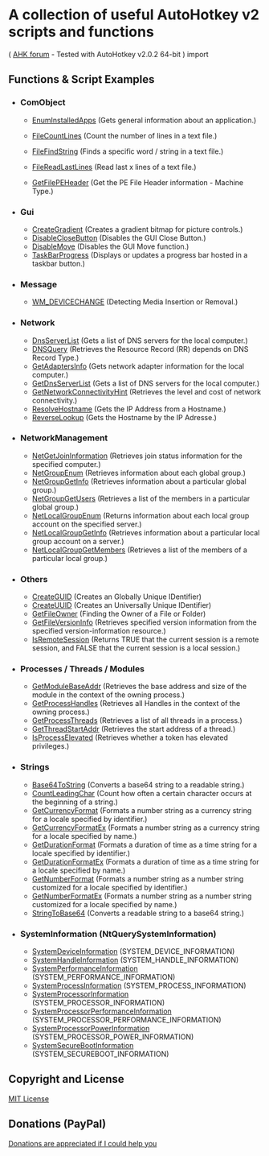 # A collection of useful AutoHotkey v2 scripts and functions
( [AHK forum](https://www.autohotkey.com/boards/viewtopic.php?f=83&t=89720) - Tested with AutoHotkey v2.0.2 64-bit )
import

## Functions & Script Examples

- ### ComObject
	- [EnumInstalledApps](src/ComObject/EnumInstalledApps.ahk) (Gets general information about an application.)

 
	- [FileCountLines](src/FileObject/FileCountLines.ahk) (Count the number of lines in a text file.)
	- [FileFindString](src/FileObject/FileFindString.ahk) (Finds a specific word / string in a text file.)
	- [FileReadLastLines](src/FileObject/FileReadLastLines.ahk) (Read last x lines of a text file.)
	- [GetFilePEHeader](src/FileObject/GetFilePEHeader.ahk) (Get the PE File Header information - Machine Type.)


- ### Gui
	- [CreateGradient](src/Gui/CreateGradient.ahk) (Creates a gradient bitmap for picture controls.)
	- [DisableCloseButton](src/Gui/DisableCloseButton.ahk) (Disables the GUI Close Button.)
	- [DisableMove](src/Gui/DisableMove.ahk) (Disables the GUI Move function.)
	- [TaskBarProgress](src/Gui/TaskBarProgress.ahk) (Displays or updates a progress bar hosted in a taskbar button.)


- ### Message
	- [WM_DEVICECHANGE](src/Message/WM_DEVICECHANGE.ahk) (Detecting Media Insertion or Removal.)


- ### Network
	- [DnsServerList](src/Network/DnsServerList.ahk) (Gets a list of DNS servers for the local computer.)
	- [DNSQuery](src/Network/DNSQuery.ahk) (Retrieves the Resource Record (RR) depends on DNS Record Type.)
	- [GetAdaptersInfo](src/Network/GetAdaptersInfo.ahk) (Gets network adapter information for the local computer.)
	- [GetDnsServerList](src/Network/GetDnsServerList.ahk) (Gets a list of DNS servers for the local computer.)
	- [GetNetworkConnectivityHint](src/Network/GetNetworkConnectivityHint.ahk) (Retrieves the level and cost of network connectivity.)
	- [ResolveHostname](src/Network/ResolveHostname.ahk) (Gets the IP Address from a Hostname.)
	- [ReverseLookup](src/Network/ReverseLookup.ahk) (Gets the Hostname by the IP Adresse.)


- ### NetworkManagement
	- [NetGetJoinInformation](src/NetworkManagement/NetGetJoinInformation.ahk) (Retrieves join status information for the specified computer.)
	- [NetGroupEnum](src/NetworkManagement/NetGroupEnum.ahk) (Retrieves information about each global group.)
	- [NetGroupGetInfo](src/NetworkManagement/NetGroupGetInfo.ahk) (Retrieves information about a particular global group.)
	- [NetGroupGetUsers](src/NetworkManagement/NetGroupGetUsers.ahk) (Retrieves a list of the members in a particular global group.)
	- [NetLocalGroupEnum](src/NetworkManagement/NetLocalGroupEnum.ahk) (Returns information about each local group account on the specified server.)
	- [NetLocalGroupGetInfo](src/NetworkManagement/NetLocalGroupGetInfo.ahk) (Retrieves information about a particular local group account on a server.)
	- [NetLocalGroupGetMembers](src/NetworkManagement/NetLocalGroupGetMembers.ahk) (Retrieves a list of the members of a particular local group.)


- ### Others
	- [CreateGUID](src/Others/CreateGUID.ahk) (Creates an Globally Unique IDentifier)
	- [CreateUUID](src/Others/CreateUUID.ahk) (Creates an Universally Unique IDentifier)
	- [GetFileOwner](src/Others/GetFileOwner.ahk) (Finding the Owner of a File or Folder)
	- [GetFileVersionInfo](src/Others/GetFileVersionInfo.ahk) (Retrieves specified version information from the specified version-information resource.)
	- [IsRemoteSession](src/Others/IsRemoteSession.ahk) (Returns TRUE that the current session is a remote session, and FALSE that the current session is a local session.)


- ### Processes / Threads / Modules
	- [GetModuleBaseAddr](src/ProcessThreadModule/GetModuleBaseAddr.ahk) (Retrieves the base address and size of the module in the context of the owning process.)
	- [GetProcessHandles](src/ProcessThreadModule/GetProcessHandles.ahk) (Retrieves all Handles in the context of the owning process.)
	- [GetProcessThreads](src/ProcessThreadModule/GetProcessThreads.ahk) (Retrieves a list of all threads in a process.)
	- [GetThreadStartAddr](src/ProcessThreadModule/GetThreadStartAddr.ahk) (Retrieves the start address of a thread.)
	- [IsProcessElevated](src/ProcessThreadModule/IsProcessElevated.ahk) (Retrieves whether a token has elevated privileges.)


- ### Strings
	- [Base64ToString](src/Strings/Base64ToString.ahk) (Converts a base64 string to a readable string.)
	- [CountLeadingChar](src/Strings/CountLeadingChar.ahk) (Count how often a certain character occurs at the beginning of a string.)
	- [GetCurrencyFormat](src/Strings/GetCurrencyFormat.ahk) (Formats a number string as a currency string for a locale specified by identifier.)
	- [GetCurrencyFormatEx](src/Strings/GetCurrencyFormatEx.ahk) (Formats a number string as a currency string for a locale specified by name.)
	- [GetDurationFormat](src/Strings/GetDurationFormat.ahk) (Formats a duration of time as a time string for a locale specified by identifier.)
	- [GetDurationFormatEx](src/Strings/GetDurationFormatEx.ahk) (Formats a duration of time as a time string for a locale specified by name.)
	- [GetNumberFormat](src/Strings/GetNumberFormat.ahk) (Formats a number string as a number string customized for a locale specified by identifier.)
	- [GetNumberFormatEx](src/Strings/GetNumberFormatEx.ahk) (Formats a number string as a number string customized for a locale specified by name.)
	- [StringToBase64](src/Strings/StringToBase64.ahk) (Converts a readable string to a base64 string.)


- ### SystemInformation (NtQuerySystemInformation)
	- [SystemDeviceInformation](src/SystemInformation/SystemDeviceInformation.ahk) (SYSTEM_DEVICE_INFORMATION)
	- [SystemHandleInformation](src/SystemInformation/SystemHandleInformation.ahk) (SYSTEM_HANDLE_INFORMATION)
	- [SystemPerformanceInformation](src/SystemInformation/SystemPerformanceInformation.ahk) (SYSTEM_PERFORMANCE_INFORMATION)
	- [SystemProcessInformation](src/SystemInformation/SystemProcessInformation.ahk) (SYSTEM_PROCESS_INFORMATION)
	- [SystemProcessorInformation](src/SystemInformation/SystemProcessorInformation.ahk) (SYSTEM_PROCESSOR_INFORMATION)
	- [SystemProcessorPerformanceInformation](src/SystemInformation/SystemProcessorPerformanceInformation.ahk) (SYSTEM_PROCESSOR_PERFORMANCE_INFORMATION)
	- [SystemProcessorPowerInformation](src/SystemInformation/SystemProcessorPowerInformation.ahk) (SYSTEM_PROCESSOR_POWER_INFORMATION)
	- [SystemSecureBootInformation](src/SystemInformation/SystemSecureBootInformation.ahk) (SYSTEM_SECUREBOOT_INFORMATION)


## Copyright and License
[MIT License](LICENSE)


## Donations (PayPal)
[Donations are appreciated if I could help you](https://www.paypal.me/smithz)
